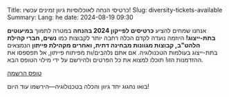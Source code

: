 Title: כרטיסי הנחה לאוכלוסיות גיוון זמינים עכשיו!
Slug: diversity-tickets-available
Summary: 
Lang: he
date: 2024-08-19 09:30

אנחנו שמחים להציע **כרטיסים לפייקון 2024 בהנחה** במטרה לתמוך
**במיעוטים בתת-ייצוג!** היוזמה נועדה לקדם הכלה רחבה יותר לקבוצות כמו
**נשים, חברי קהילת הלהט"ב, קבוצות מגוונות מבחינה דתית, ואחרים מקהילת
פייתון** הנמצאים בתת-ייצוג בעולמות הטכנולוגיה.  אם אתם נלהבים/ות מפיתוח
פייתון, אל תפספסו את ההזדמנות הזו! תוכלו למצוא את כל הפרטים ולהירשם על
ידי מילוי הטופס הבא.

[טופס הרשמה](https://docs.google.com/forms/d/e/1FAIpQLSfVSyz1qtd6V2xyu8AnF-DTdk1_4QJsPaxNfBkYoZh9NcuR8g/viewform)

בואו נחגוג יחד גיוון והכלה בטכנולוגיה—הירשמו עוד היום!
